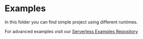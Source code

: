 # Examples

In this folder you can find simple project using different runtimes.

For advanced examples visit our [Serverless Examples Repository](https://github.com/scaleway/serverless-examples)
